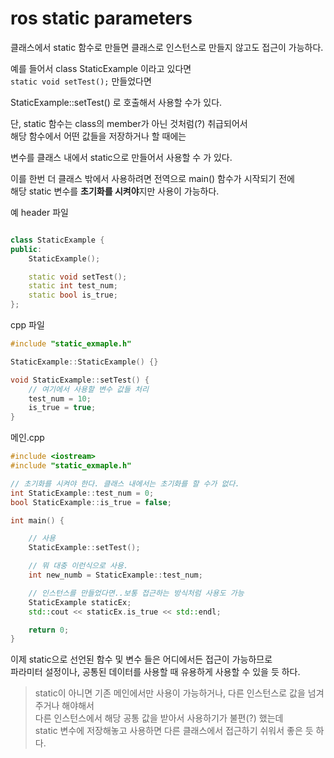 # ros static parameters
클래스에서 static 함수로 만들면 클래스로 인스턴스로 만들지 않고도 접근이 가능하다.  

예를 들어서 class StaticExample 이라고 있다면    
`static void setTest();` 만들었다면   

StaticExample::setTest() 로 호출해서 사용할 수가 있다.

단, static 함수는 class의 member가 아닌 것처럼(?) 취급되어서   
해당 함수에서 어떤 값들을 저장하거나 할 때에는   

변수를 클래스 내에서 static으로 만들어서 사용할 수 가 있다.   

이를 한번 더 클래스 밖에서 사용하려면 전역으로 main() 함수가 시작되기 전에  
해당 static 변수를 **초기화를 시켜야**지만 사용이 가능하다.  


예 header 파일
```cpp

class StaticExample {
public:
    StaticExample();

    static void setTest();
    static int test_num;
    static bool is_true;
};
```

cpp 파일
```cpp
#include "static_exmaple.h"

StaticExample::StaticExample() {}

void StaticExample::setTest() {
    // 여기에서 사용할 변수 값들 처리
    test_num = 10;
    is_true = true;
}

```

메인.cpp
```cpp
#include <iostream>
#include "static_exmaple.h"

// 초기화를 시켜야 한다. 클래스 내에서는 초기화를 할 수가 없다. 
int StaticExample::test_num = 0;
bool StaticExample::is_true = false;

int main() {

    // 사용
    StaticExample::setTest();

    // 뭐 대충 이런식으로 사용.
    int new_numb = StaticExample::test_num;

    // 인스턴스를 만들었다면..보통 접근하는 방식처럼 사용도 가능
    StaticExample staticEx;
    std::cout << staticEx.is_true << std::endl;

    return 0;
}
```

이제 static으로 선언된 함수 및 변수 들은 어디에서든 접근이 가능하므로   
파라미터 설정이나, 공통된 데이터를 사용할 때 유용하게 사용할 수 있을 듯 하다.

> static이 아니면 기존 메인에서만 사용이 가능하거나, 다른 인스턴스로 값을 넘겨주거나 해야해서  
다른 인스턴스에서 해당 공통 값을 받아서 사용하기가 불편(?) 했는데      
static 변수에 저장해놓고 사용하면 다른 클래스에서 접근하기 쉬워서 좋은 듯 하다.  


